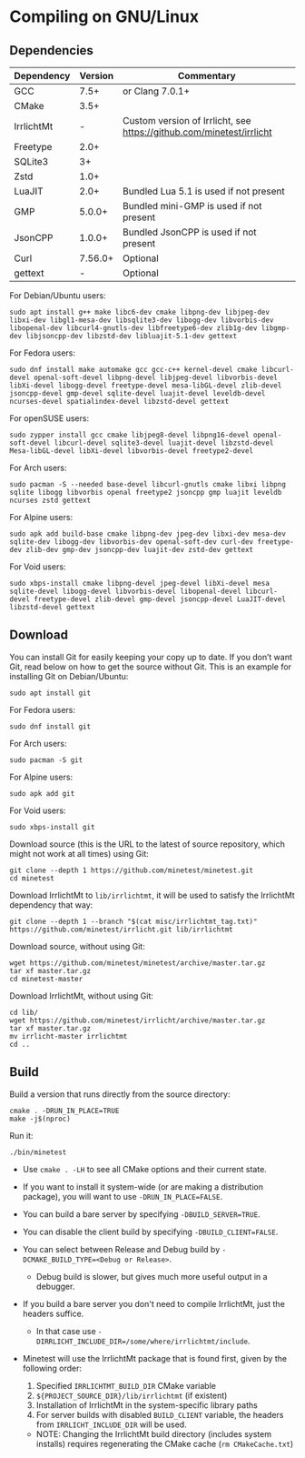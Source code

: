 # Compiling on GNU/Linux

## Dependencies

| Dependency | Version | Commentary                                                           |
| ---------- | ------- | -------------------------------------------------------------------- |
| GCC        | 7.5+    | or Clang 7.0.1+                                                      |
| CMake      | 3.5+    |                                                                      |
| IrrlichtMt | -       | Custom version of Irrlicht, see https://github.com/minetest/irrlicht |
| Freetype   | 2.0+    |                                                                      |
| SQLite3    | 3+      |                                                                      |
| Zstd       | 1.0+    |                                                                      |
| LuaJIT     | 2.0+    | Bundled Lua 5.1 is used if not present                               |
| GMP        | 5.0.0+  | Bundled mini-GMP is used if not present                              |
| JsonCPP    | 1.0.0+  | Bundled JsonCPP is used if not present                               |
| Curl       | 7.56.0+ | Optional                                                             |
| gettext    | -       | Optional                                                             |

For Debian/Ubuntu users:

    sudo apt install g++ make libc6-dev cmake libpng-dev libjpeg-dev libxi-dev libgl1-mesa-dev libsqlite3-dev libogg-dev libvorbis-dev libopenal-dev libcurl4-gnutls-dev libfreetype6-dev zlib1g-dev libgmp-dev libjsoncpp-dev libzstd-dev libluajit-5.1-dev gettext

For Fedora users:

    sudo dnf install make automake gcc gcc-c++ kernel-devel cmake libcurl-devel openal-soft-devel libpng-devel libjpeg-devel libvorbis-devel libXi-devel libogg-devel freetype-devel mesa-libGL-devel zlib-devel jsoncpp-devel gmp-devel sqlite-devel luajit-devel leveldb-devel ncurses-devel spatialindex-devel libzstd-devel gettext

For openSUSE users:

	sudo zypper install gcc cmake libjpeg8-devel libpng16-devel openal-soft-devel libcurl-devel sqlite3-devel luajit-devel libzstd-devel Mesa-libGL-devel libXi-devel libvorbis-devel freetype2-devel

For Arch users:

    sudo pacman -S --needed base-devel libcurl-gnutls cmake libxi libpng sqlite libogg libvorbis openal freetype2 jsoncpp gmp luajit leveldb ncurses zstd gettext

For Alpine users:

    sudo apk add build-base cmake libpng-dev jpeg-dev libxi-dev mesa-dev sqlite-dev libogg-dev libvorbis-dev openal-soft-dev curl-dev freetype-dev zlib-dev gmp-dev jsoncpp-dev luajit-dev zstd-dev gettext

For Void users:

    sudo xbps-install cmake libpng-devel jpeg-devel libXi-devel mesa sqlite-devel libogg-devel libvorbis-devel libopenal-devel libcurl-devel freetype-devel zlib-devel gmp-devel jsoncpp-devel LuaJIT-devel libzstd-devel gettext

## Download

You can install Git for easily keeping your copy up to date.
If you don’t want Git, read below on how to get the source without Git.
This is an example for installing Git on Debian/Ubuntu:

    sudo apt install git

For Fedora users:

    sudo dnf install git

For Arch users:

	sudo pacman -S git

For Alpine users:

	sudo apk add git

For Void users:

    sudo xbps-install git

Download source (this is the URL to the latest of source repository, which might not work at all times) using Git:

    git clone --depth 1 https://github.com/minetest/minetest.git
    cd minetest

Download IrrlichtMt to `lib/irrlichtmt`, it will be used to satisfy the IrrlichtMt dependency that way:

    git clone --depth 1 --branch "$(cat misc/irrlichtmt_tag.txt)" https://github.com/minetest/irrlicht.git lib/irrlichtmt

Download source, without using Git:

    wget https://github.com/minetest/minetest/archive/master.tar.gz
    tar xf master.tar.gz
    cd minetest-master

Download IrrlichtMt, without using Git:

    cd lib/
    wget https://github.com/minetest/irrlicht/archive/master.tar.gz
    tar xf master.tar.gz
    mv irrlicht-master irrlichtmt
    cd ..

## Build

Build a version that runs directly from the source directory:

    cmake . -DRUN_IN_PLACE=TRUE
    make -j$(nproc)

Run it:

    ./bin/minetest

* Use `cmake . -LH` to see all CMake options and their current state.
* If you want to install it system-wide (or are making a distribution package),
  you will want to use `-DRUN_IN_PLACE=FALSE`.
* You can build a bare server by specifying `-DBUILD_SERVER=TRUE`.
* You can disable the client build by specifying `-DBUILD_CLIENT=FALSE`.
* You can select between Release and Debug build by `-DCMAKE_BUILD_TYPE=<Debug or Release>`.
    * Debug build is slower, but gives much more useful output in a debugger.
* If you build a bare server you don't need to compile IrrlichtMt, just the headers suffice.
    * In that case use `-DIRRLICHT_INCLUDE_DIR=/some/where/irrlichtmt/include`.

* Minetest will use the IrrlichtMt package that is found first, given by the following order:
    1. Specified `IRRLICHTMT_BUILD_DIR` CMake variable
    2. `${PROJECT_SOURCE_DIR}/lib/irrlichtmt` (if existent)
    3. Installation of IrrlichtMt in the system-specific library paths
    4. For server builds with disabled `BUILD_CLIENT` variable, the headers from `IRRLICHT_INCLUDE_DIR` will be used.
    * NOTE: Changing the IrrlichtMt build directory (includes system installs) requires regenerating the CMake cache (`rm CMakeCache.txt`)